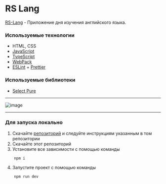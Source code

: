 # RS Lang

[RS-Lang](https://rigeltlt.github.io/rslang/index.html) - Приложение дня изучения английского языка.

### Используемые технологии

- HTML, CSS
- [JavaScript](https://www.ecma-international.org/publications-and-standards/standards/ecma-262/)
- [TypeScript](https://www.typescriptlang.org/)
- [WebPack](https://webpack.js.org/)
- [ESLint](https://eslint.org/) + [Prettier](https://prettier.io/)

### Используемые библиотеки

- [Select Pure](https://www.npmjs.com/package/select-pure)

---

![image](https://user-images.githubusercontent.com/83029969/188513454-07d23d5b-5f8b-4384-86e9-022a538dc6fd.JPG)

---

### Для запуска локально

1. Скачайте [репозиторий](https://github.com/RigelTLT/react-rslang-be) и следуйте инструкциям указанным в том репозитории
2. Скачайте этот репозиторий
3. Установите все зависимости с помощью команды

```
	npm i
```

4. Запустите проект с помощью команды

```
	npm run dev
```
